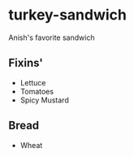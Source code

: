 # turkey-sandwich
Anish's favorite sandwich

## Fixins'
- Lettuce
- Tomatoes
- Spicy Mustard

## Bread
- Wheat
